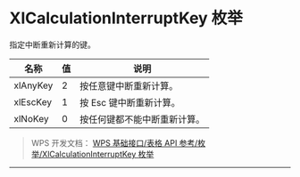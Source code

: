 # XlCalculationInterruptKey 枚举

指定中断重新计算的键。

| 名称     | 值  | 说明                         |
|----------|-----|------------------------------|
| xlAnyKey | 2   | 按任意键中断重新计算。       |
| xlEscKey | 1   | 按 Esc 键中断重新计算。      |
| xlNoKey  | 0   | 按任何键都不能中断重新计算。 |

> WPS 开发文档： [WPS 基础接口/表格 API 参考/枚举/XlCalculationInterruptKey 枚举](https://qn.cache.wpscdn.cn/encs/doc/office_v19/topics/WPS%20%E5%9F%BA%E7%A1%80%E6%8E%A5%E5%8F%A3/%E8%A1%A8%E6%A0%BC%20API%20%E5%8F%82%E8%80%83/%E6%9E%9A%E4%B8%BE/XlCalculationInterruptKey%20%E6%9E%9A%E4%B8%BE.html)

------------------------------------------------------------------------
